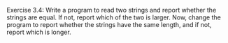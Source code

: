 Exercise 3.4: Write a program to read two strings and report whether the
strings are equal. If not, report which of the two is larger. Now, change
the program to report whether the strings have the same length, and if
not, report which is longer.
